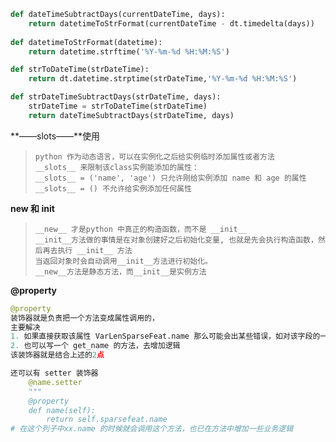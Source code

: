 ```python
def dateTimeSubtractDays(currentDateTime, days):
    return datetimeToStrFormat(currentDateTime - dt.timedelta(days))
    
def datetimeToStrFormat(datetime):
    return datetime.strftime('%Y-%m-%d %H:%M:%S')

def strToDateTime(strDateTime):
    return dt.datetime.strptime(strDateTime,'%Y-%m-%d %H:%M:%S')

def strDateTimeSubtractDays(strDateTime, days):
    strDateTime = strToDateTime(strDateTime)
    return dateTimeSubtractDays(strDateTime, days)
```

**——slots——**使用 

> ```
> python 作为动态语言，可以在实例化之后给实例临时添加属性或者方法
> __slots__ 来限制该class实例能添加的属性：
> __slots__ = ('name', 'age') 只允许刚给实例添加 name 和 age 的属性
> __slots__ = () 不允许给实例添加任何属性
> ```

**__new__ 和 __init__**

> ```
> __new__ 才是python 中真正的构造函数，而不是 __init__
> __init__方法做的事情是在对象创建好之后初始化变量, 也就是先会执行构造函数，然后再去执行 __init__ 方法
> 当返回对象时会自动调用__init__方法进行初始化。
> __new__方法是静态方法，而__init__是实例方法
> ```

**@property**

```python
@property 
装饰器就是负责把一个方法变成属性调用的，
主要解决
1. 如果直接获取该属性 VarLenSparseFeat.name 那么可能会出某些错误，如对该字段的一些校验等
2. 也可以写一个 get_name 的方法，去增加逻辑
该装饰器就是结合上述的2点

还可以有 setter 装饰器
    @name.setter
    """
    @property
    def name(self):
        return self.sparsefeat.name
# 在这个列子中xx.name 的时候就会调用这个方法，也已在方法中增加一些业务逻辑
```

